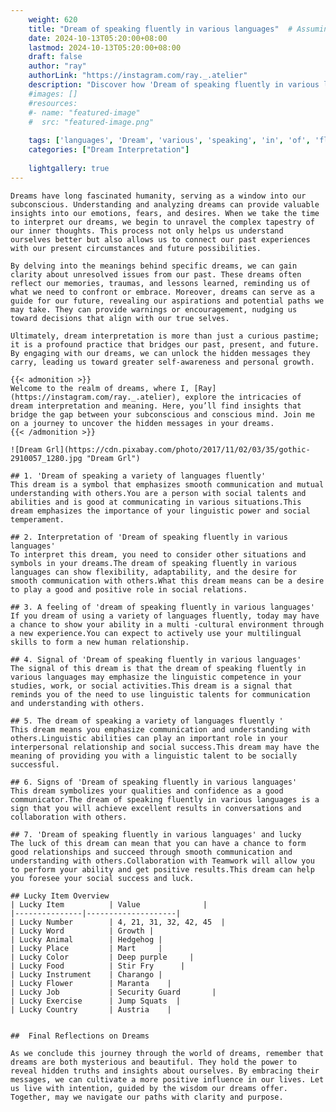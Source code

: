 ```yaml
---
    weight: 620
    title: "Dream of speaking fluently in various languages"  # Assuming 'title' column exists
    date: 2024-10-13T05:20:00+08:00
    lastmod: 2024-10-13T05:20:00+08:00
    draft: false
    author: "ray"
    authorLink: "https://instagram.com/ray._.atelier"
    description: "Discover how 'Dream of speaking fluently in various languages' can interpret your future and uncover its significant meanings in your life."
    #images: []
    #resources:
    #- name: "featured-image"
    #  src: "featured-image.png"
    
    tags: ['languages', 'Dream', 'various', 'speaking', 'in', 'of', 'fluently']
    categories: ["Dream Interpretation"]
    
    lightgallery: true
---
```

    
    Dreams have long fascinated humanity, serving as a window into our subconscious. Understanding and analyzing dreams can provide valuable insights into our emotions, fears, and desires. When we take the time to interpret our dreams, we begin to unravel the complex tapestry of our inner thoughts. This process not only helps us understand ourselves better but also allows us to connect our past experiences with our present circumstances and future possibilities.
    
    By delving into the meanings behind specific dreams, we can gain clarity about unresolved issues from our past. These dreams often reflect our memories, traumas, and lessons learned, reminding us of what we need to confront or embrace. Moreover, dreams can serve as a guide for our future, revealing our aspirations and potential paths we may take. They can provide warnings or encouragement, nudging us toward decisions that align with our true selves.
    
    Ultimately, dream interpretation is more than just a curious pastime; it is a profound practice that bridges our past, present, and future. By engaging with our dreams, we can unlock the hidden messages they carry, leading us toward greater self-awareness and personal growth.
    
    {{< admonition >}}
    Welcome to the realm of dreams, where I, [Ray](https://instagram.com/ray._.atelier), explore the intricacies of dream interpretation and meaning. Here, you’ll find insights that bridge the gap between your subconscious and conscious mind. Join me on a journey to uncover the hidden messages in your dreams.
    {{< /admonition >}}
    
    ![Dream Grl](https://cdn.pixabay.com/photo/2017/11/02/03/35/gothic-2910057_1280.jpg "Dream Grl")
    
    ## 1. 'Dream of speaking a variety of languages fluently'
    This dream is a symbol that emphasizes smooth communication and mutual understanding with others.You are a person with social talents and abilities and is good at communicating in various situations.This dream emphasizes the importance of your linguistic power and social temperament.
    
    ## 2. Interpretation of 'Dream of speaking fluently in various languages'
    To interpret this dream, you need to consider other situations and symbols in your dreams.The dream of speaking fluently in various languages can show flexibility, adaptability, and the desire for smooth communication with others.What this dream means can be a desire to play a good and positive role in social relations.
    
    ## 3. A feeling of 'dream of speaking fluently in various languages'
    If you dream of using a variety of languages fluently, today may have a chance to show your ability in a multi -cultural environment through a new experience.You can expect to actively use your multilingual skills to form a new human relationship.
    
    ## 4. Signal of 'Dream of speaking fluently in various languages'
    The signal of this dream is that the dream of speaking fluently in various languages may emphasize the linguistic competence in your studies, work, or social activities.This dream is a signal that reminds you of the need to use linguistic talents for communication and understanding with others.
    
    ## 5. The dream of speaking a variety of languages fluently '
    This dream means you emphasize communication and understanding with others.Linguistic abilities can play an important role in your interpersonal relationship and social success.This dream may have the meaning of providing you with a linguistic talent to be socially successful.
    
    ## 6. Signs of 'Dream of speaking fluently in various languages'
    This dream symbolizes your qualities and confidence as a good communicator.The dream of speaking fluently in various languages is a sign that you will achieve excellent results in conversations and collaboration with others.
    
    ## 7. 'Dream of speaking fluently in various languages' and lucky
    The luck of this dream can mean that you can have a chance to form good relationships and succeed through smooth communication and understanding with others.Collaboration with Teamwork will allow you to perform your ability and get positive results.This dream can help you foresee your social success and luck.
    
    ## Lucky Item Overview
    | Lucky Item          | Value              |
    |---------------|--------------------|
    | Lucky Number        | 4, 21, 31, 32, 42, 45  |
    | Lucky Word          | Growth |
    | Lucky Animal        | Hedgehog |
    | Lucky Place         | Mart     |
    | Lucky Color         | Deep purple     |
    | Lucky Food          | Stir Fry      |
    | Lucky Instrument    | Charango |
    | Lucky Flower        | Maranta    |
    | Lucky Job           | Security Guard       |
    | Lucky Exercise      | Jump Squats  |
    | Lucky Country       | Austria    |
    
    
    ##  Final Reflections on Dreams
    
    As we conclude this journey through the world of dreams, remember that dreams are both mysterious and beautiful. They hold the power to reveal hidden truths and insights about ourselves. By embracing their messages, we can cultivate a more positive influence in our lives. Let us live with intention, guided by the wisdom our dreams offer. Together, may we navigate our paths with clarity and purpose.
    